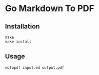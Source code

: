# Go Markdown To PDF

## Installation

`make`  
`make install`  

## Usage

`mdtopdf input.md output.pdf`
